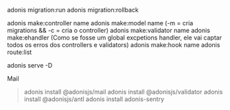 adonis migration:run
adonis migration:rollback

adonis make:controller name
adonis make:model name (-m = cria migrations && -c = cria o controller)
adonis make:validator name
adonis make:ehandler (Como se fosse um global excpetions handler, ele vai captar todos os erros dos controllers e validators)
adonis make:hook name
adonis route:list

adonis serve -D

Mail

> adonis install @adonisjs/mail
> adonis install @adonisjs/validator
> adonis install @adonisjs/antl
> adonis install adonis-sentry
